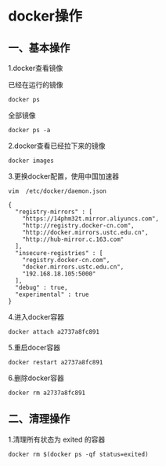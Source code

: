 # docker操作

## 一、基本操作

1.docker查看镜像

已经在运行的镜像

```
docker ps
```

全部镜像

```
docker ps -a
```

2.docker查看已经拉下来的镜像

```
docker images
```

3.更换docker配置，使用中国加速器

```
vim  /etc/docker/daemon.json
```

```
{
  "registry-mirrors" : [
    "https://14phm32t.mirror.aliyuncs.com",
    "http://registry.docker-cn.com",
    "http://docker.mirrors.ustc.edu.cn",
    "http://hub-mirror.c.163.com"
  ],
  "insecure-registries" : [
    "registry.docker-cn.com",
    "docker.mirrors.ustc.edu.cn",
    "192.168.18.105:5000"
  ],
  "debug" : true,
  "experimental" : true
}
```

4.进入docker容器

```
docker attach a2737a8fc891
```

5.重启docer容器

```
docker restart a2737a8fc891
```

6.删除docker容器

```
docker rm a2737a8fc891
```

## 二、清理操作

1.清理所有状态为 exited 的容器

```
docker rm $(docker ps -qf status=exited)
```

